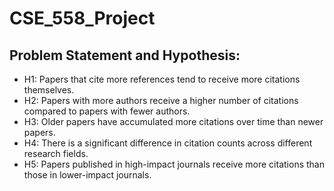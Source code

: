 # CSE_558_Project

## Problem Statement and Hypothesis:

- H1: Papers that cite more references tend to receive more citations themselves.
- H2: Papers with more authors receive a higher number of citations compared to papers with fewer authors.
- H3: Older papers have accumulated more citations over time than newer papers.
- H4: There is a significant difference in citation counts across different research fields.
- H5: Papers published in high-impact journals receive more citations than those in lower-impact journals.
